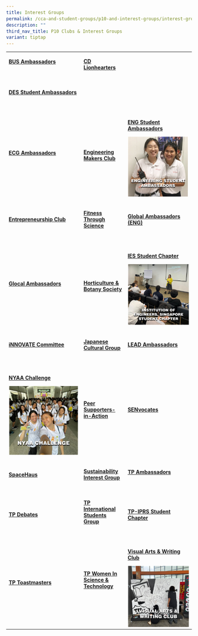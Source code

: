 ```yaml
---
title: Interest Groups
permalink: /cca-and-student-groups/p10-and-interest-groups/interest-groups/
description: ""
third_nav_title: P10 Clubs & Interest Groups
variant: tiptap
---
```

<p></p>
<table style="minWidth: 75px">
<colgroup>
<col>
<col>
<col>
</colgroup>
<tbody>
<tr>
<td rowspan="1" colspan="1">
<p><strong><a href="/interest-groups/business-ambassadors/" rel="noopener noreferrer nofollow" target="_blank">BUS Ambassadors</a></strong>
</p>
<div class="isomer-image-wrapper">
<img style="width: 100%" height="auto" width="100%" alt="" src="/images/Interest Groups/Business_Ambassadors_Resized.png">
</div>
<p></p>
</td>
<td rowspan="1" colspan="1">
<p><strong><a href="/interest-groups/cd-lionhearters/" rel="noopener noreferrer nofollow" target="_blank">CD Lionhearters</a></strong>
</p>
<div class="isomer-image-wrapper">
<img style="width: 100%" height="auto" width="100%" alt="" src="/images/Interest Groups/CD_Lionhearters_Resized.png">
</div>
</td>
<td rowspan="1" colspan="1">
<p></p>
</td>
</tr>
<tr>
<td rowspan="1" colspan="1">
<p><strong><a href="/interest-groups/design-student-ambassadors/" rel="noopener noreferrer nofollow" target="_blank">DES Student Ambassadors</a></strong>
</p>
<div class="isomer-image-wrapper">
<img style="width: 100%" height="auto" width="100%" alt="" src="/images/Interest Groups/Design_Student_Ambassadors_Resized.png">
</div>
<p></p>
</td>
<td rowspan="1" colspan="1">
<p></p>
<p></p>
</td>
<td rowspan="1" colspan="1">
<p></p>
</td>
</tr>
<tr>
<td rowspan="1" colspan="1">
<p><strong><a href="/interest-groups/ecgambassadors/" rel="noopener noreferrer nofollow" target="_blank">ECG Ambassadors</a></strong>
</p>
<div class="isomer-image-wrapper">
<img style="width: 100%" height="auto" width="100%" alt="" src="/images/Interest Groups/ECG_Ambassadors_Resized.png">
</div>
<p></p>
</td>
<td rowspan="1" colspan="1">
<p><strong><a href="/interest-groups/engineering-makers-club/" rel="noopener noreferrer nofollow" target="_blank">Engineering Makers Club</a></strong>
</p>
<div class="isomer-image-wrapper">
<img style="width: 100%" height="auto" width="100%" alt="" src="/images/Interest Groups/Engineering_Makers_Club_Resized.png">
</div>
</td>
<td rowspan="1" colspan="1">
<p><strong><a href="/interest-groups/engineering-student-ambassadors/" rel="noopener noreferrer nofollow" target="_blank">ENG Student Ambassadors</a></strong>
</p>
<div class="isomer-image-wrapper">
<img style="width: 100%" height="auto" width="100%" alt="" src="/images/Interest Groups/Engineering_Studen_Ambassadors_Resized.png">
</div>
<p></p>
</td>
</tr>
<tr>
<td rowspan="1" colspan="1">
<p><strong><a href="/interest-groups/entrepreneurship-club/" rel="noopener noreferrer nofollow" target="_blank">Entrepreneurship Club</a></strong>
</p>
<div class="isomer-image-wrapper">
<img style="width: 100%" height="auto" width="100%" alt="" src="/images/Interest Groups/Entrepreneurship_Club_Resized.png">
</div>
<p></p>
</td>
<td rowspan="1" colspan="1">
<p><strong><a href="/interest-groups/fitness-through-science/" rel="noopener noreferrer nofollow" target="_blank">Fitness Through Science</a></strong>
</p>
<div class="isomer-image-wrapper">
<img style="width: 100%" height="auto" width="100%" alt="" src="/images/Interest Groups/Fitness_Through_Science_Interest_Group_Resized.png">
</div>
<p></p>
</td>
<td rowspan="1" colspan="1">
<p><strong><a href="/global-ambassadors-engineering/" rel="noopener noreferrer nofollow" target="_blank">Global Ambassadors (ENG)</a></strong>
</p>
<div class="isomer-image-wrapper">
<img style="width: 100%" height="auto" width="100%" alt="" src="/images/Interest Groups/Global_Ambassadors__Engineering__Resized.png">
</div>
<p></p>
</td>
</tr>
<tr>
<td rowspan="1" colspan="1">
<p><strong><a href="/interest-groups/glocal-ambassadors/" rel="noopener noreferrer nofollow" target="_blank">Glocal Ambassadors</a></strong>
</p>
<div class="isomer-image-wrapper">
<img style="width: 100%" height="auto" width="100%" alt="" src="/images/Interest Groups/Glocal_Ambassadors_Resized.png">
</div>
<p></p>
<p></p>
<p></p>
</td>
<td rowspan="1" colspan="1">
<p><strong><a href="/interest-groups/horticulture/" rel="noopener noreferrer nofollow" target="_blank">Horticulture &amp; Botany Society</a></strong>
</p>
<div class="isomer-image-wrapper">
<img style="width: 100%" height="auto" width="100%" alt="" src="/images/Interest Groups/Horticulture___Botany_Society_Resized.png">
</div>
</td>
<td rowspan="1" colspan="1">
<p><strong><a href="/interest-groups/ies-student-chapter/" rel="noopener noreferrer nofollow" target="_blank">IES Student Chapter</a></strong>
</p>
<div class="isomer-image-wrapper">
<img style="width: 100%" height="auto" width="100%" alt="" src="/images/Interest Groups/IES_Student_Chapter_Resized.png">
</div>
<p></p>
</td>
</tr>
<tr>
<td rowspan="1" colspan="1">
<p><strong><a href="/interest-groups/innovate-committee/" rel="noopener noreferrer nofollow" target="_blank">iNNOVATE Committee</a></strong>
</p>
<div class="isomer-image-wrapper">
<img style="width: 100%" height="auto" width="100%" alt="" src="/images/Interest Groups/iNNOVATE_Committee_Resized.png">
</div>
<p></p>
</td>
<td rowspan="1" colspan="1">
<p><strong><a href="/interest-groups/japanese-cultural-group/" rel="noopener noreferrer nofollow" target="_blank">Japanese Cultural Group</a></strong>
</p>
<div class="isomer-image-wrapper">
<img style="width: 100%" height="auto" width="100%" alt="" src="/images/Interest Groups/Japanese_Cultural_Group_Resized.png">
</div>
<p></p>
</td>
<td rowspan="1" colspan="1">
<p><strong><a href="/interest-groups/lead-ambassadors/" rel="noopener noreferrer nofollow" target="_blank">LEAD Ambassadors</a></strong>
</p>
<div class="isomer-image-wrapper">
<img style="width: 100%" height="auto" width="100%" alt="" src="/images/Interest Groups/LEAD_Ambassadors_Resized.png">
</div>
<p></p>
</td>
</tr>
<tr>
<td rowspan="1" colspan="1">
<p><strong><a href="/interest-groups/nyaa-challenge/" rel="noopener noreferrer nofollow" target="_blank">NYAA Challenge</a></strong>
</p>
<div class="isomer-image-wrapper">
<img style="width: 100%" height="auto" width="100%" alt="" src="/images/Interest Groups/NYAA_Challenge_Interest_Group_Resized_1.png">
</div>
<p></p>
</td>
<td rowspan="1" colspan="1">
<p><strong><a href="/interest-groups/peer-supporters-in-action/" rel="noopener noreferrer nofollow" target="_blank">Peer Supporters-in-Action</a></strong>
</p>
<div class="isomer-image-wrapper">
<img style="width: 100%" height="auto" width="100%" alt="" src="/images/Interest Groups/Peer_Supporters_In_Action_Resized_1.png">
</div>
<p></p>
</td>
<td rowspan="1" colspan="1">
<p><strong><a href="/interest-groups/senvocates/" rel="noopener noreferrer nofollow" target="_blank">SENvocates</a></strong>
</p>
<div class="isomer-image-wrapper">
<img style="width: 100%" height="auto" width="100%" alt="" src="/images/Interest Groups/SENvocates_Resized.png">
</div>
<p></p>
</td>
</tr>
<tr>
<td rowspan="1" colspan="1">
<p><strong><a href="/interest-groups/spacehaus/" rel="noopener noreferrer nofollow" target="_blank">SpaceHaus</a></strong>
</p>
<div class="isomer-image-wrapper">
<img style="width: 100%" height="auto" width="100%" alt="" src="/images/Interest Groups/SpaceHaus_Resized.png">
</div>
</td>
<td rowspan="1" colspan="1">
<p><strong><a href="/interest-groups/sustainability-interest-group/" rel="noopener noreferrer nofollow" target="_blank">Sustainability Interest Group</a></strong>
</p>
<div class="isomer-image-wrapper">
<img style="width: 100%" height="auto" width="100%" alt="" src="/images/Interest Groups/Sustainability_Interest_Group_Resized.png">
</div>
</td>
<td rowspan="1" colspan="1">
<p><strong><a href="/interest-groups/tp-ambassadors/" rel="noopener noreferrer nofollow" target="_blank">TP Ambassadors</a></strong>
</p>
<div class="isomer-image-wrapper">
<img style="width: 100%" height="auto" width="100%" alt="" src="/images/Interest Groups/TP_Ambassadors_Resized.png">
</div>
<p></p>
<p></p>
<p></p>
</td>
</tr>
<tr>
<td rowspan="1" colspan="1">
<p><strong><a href="/interest-groups/tp- debates/" rel="noopener noreferrer nofollow" target="_blank">TP Debates</a></strong>
</p>
<div class="isomer-image-wrapper">
<img style="width: 100%" height="auto" width="100%" alt="" src="/images/Interest Groups/TP_Debates_Resized.png">
</div>
</td>
<td rowspan="1" colspan="1">
<p><strong><a href="/interest-groups/international-students-group/" rel="noopener noreferrer nofollow" target="_blank">TP International Students Group</a></strong>
</p>
<div class="isomer-image-wrapper">
<img style="width: 100%" height="auto" width="100%" alt="" src="/images/Interest Groups/TP_International_Students_Group_Resized.png">
</div>
<p></p>
</td>
<td rowspan="1" colspan="1">
<p><strong><a href="/interest-groups/iprs-student-chapter/" rel="noopener noreferrer nofollow" target="_blank">TP-IPRS Student Chapter</a></strong>
</p>
<div class="isomer-image-wrapper">
<img style="width: 100%" height="auto" width="100%" alt="" src="/images/Interest Groups/TP_IPRS_Student_Chapter_Resized.png">
</div>
</td>
</tr>
<tr>
<td rowspan="1" colspan="1">
<p><strong><a href="/interest-groups/tp-toastmasters/" rel="noopener noreferrer nofollow" target="_blank">TP Toastmasters</a></strong>
</p>
<div class="isomer-image-wrapper">
<img style="width: 100%" height="auto" width="100%" alt="" src="/images/Interest Groups/TP_Toastmasters_Resized.png">
</div>
</td>
<td rowspan="1" colspan="1">
<p><strong><a href="/interest-groups/twist/" rel="noopener noreferrer nofollow" target="_blank">TP Women In Science &amp; Technology</a></strong>
</p>
<div class="isomer-image-wrapper">
<img style="width: 100%" height="auto" width="100%" alt="" src="/images/Interest Groups/TP_Women_In_Science___Technology_Resized.png">
</div>
<p></p>
</td>
<td rowspan="1" colspan="1">
<p><strong><a href="/interest-groups/visual-arts-and-writing-club/" rel="noopener noreferrer nofollow" target="_blank">Visual Arts &amp; Writing Club</a></strong>
</p>
<div class="isomer-image-wrapper">
<img style="width: 100%" height="auto" width="100%" alt="" src="/images/Interest Groups/Visual_Arts___Writing_Club_Resized.png">
</div>
</td>
</tr>
</tbody>
</table>
<p></p>